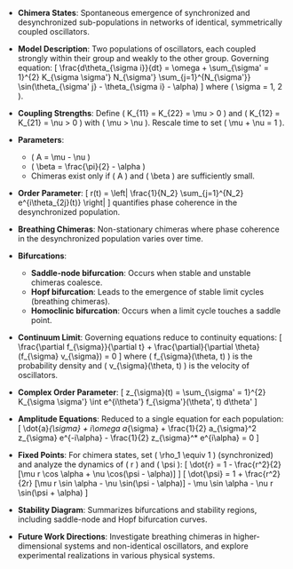 - **Chimera States**: Spontaneous emergence of synchronized and desynchronized sub-populations in networks of identical, symmetrically coupled oscillators.
  
- **Model Description**: Two populations of oscillators, each coupled strongly within their group and weakly to the other group. Governing equation:
  \[
  \frac{d\theta_{\sigma i}}{dt} = \omega + \sum_{\sigma' = 1}^{2} K_{\sigma \sigma'} N_{\sigma'} \sum_{j=1}^{N_{\sigma'}} \sin(\theta_{\sigma' j} - \theta_{\sigma i} - \alpha)
  \]
  where \( \sigma = 1, 2 \).

- **Coupling Strengths**: Define \( K_{11} = K_{22} = \mu > 0 \) and \( K_{12} = K_{21} = \nu > 0 \) with \( \mu > \nu \). Rescale time to set \( \mu + \nu = 1 \).

- **Parameters**: 
  - \( A = \mu - \nu \)
  - \( \beta = \frac{\pi}{2} - \alpha \)
  - Chimeras exist only if \( A \) and \( \beta \) are sufficiently small.

- **Order Parameter**: 
  \[
  r(t) = \left| \frac{1}{N_2} \sum_{j=1}^{N_2} e^{i\theta_{2j}(t)} \right|
  \]
  quantifies phase coherence in the desynchronized population.

- **Breathing Chimeras**: Non-stationary chimeras where phase coherence in the desynchronized population varies over time.

- **Bifurcations**: 
  - **Saddle-node bifurcation**: Occurs when stable and unstable chimeras coalesce.
  - **Hopf bifurcation**: Leads to the emergence of stable limit cycles (breathing chimeras).
  - **Homoclinic bifurcation**: Occurs when a limit cycle touches a saddle point.

- **Continuum Limit**: Governing equations reduce to continuity equations:
  \[
  \frac{\partial f_{\sigma}}{\partial t} + \frac{\partial}{\partial \theta}(f_{\sigma} v_{\sigma}) = 0
  \]
  where \( f_{\sigma}(\theta, t) \) is the probability density and \( v_{\sigma}(\theta, t) \) is the velocity of oscillators.

- **Complex Order Parameter**: 
  \[
  z_{\sigma}(t) = \sum_{\sigma' = 1}^{2} K_{\sigma \sigma'} \int e^{i\theta'} f_{\sigma'}(\theta', t) d\theta'
  \]

- **Amplitude Equations**: Reduced to a single equation for each population:
  \[
  \dot{a}_{\sigma} + i\omega a_{\sigma} + \frac{1}{2} a_{\sigma}^2 z_{\sigma} e^{-i\alpha} - \frac{1}{2} z_{\sigma}^* e^{i\alpha} = 0
  \]

- **Fixed Points**: For chimera states, set \( \rho_1 \equiv 1 \) (synchronized) and analyze the dynamics of \( r \) and \( \psi \):
  \[
  \dot{r} = 1 - \frac{r^2}{2} [\mu r \cos \alpha + \nu \cos(\psi - \alpha)]
  \]
  \[
  \dot{\psi} = 1 + \frac{r^2}{2r} [\mu r \sin \alpha - \nu \sin(\psi - \alpha)] - \mu \sin \alpha - \nu r \sin(\psi + \alpha)
  \]

- **Stability Diagram**: Summarizes bifurcations and stability regions, including saddle-node and Hopf bifurcation curves.

- **Future Work Directions**: Investigate breathing chimeras in higher-dimensional systems and non-identical oscillators, and explore experimental realizations in various physical systems.